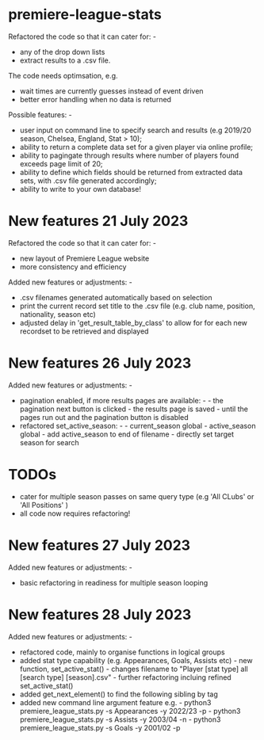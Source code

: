 # premiere-league-stats

Refactored the code so that it can cater for: - 
-   any of the drop down lists
-   extract results to a .csv file. 
 
The code needs optimsation, e.g. 
-   wait times are currently guesses instead of event driven 
-   better error handling when no data is returned

Possible features: -

-   user input on command line to specify search and results (e.g 2019/20 season, Chelsea, England, Stat > 10);
-   ability to return a complete data set for a given player via online profile;
-   ability to pagingate through results where number of players found exceeds page limit of 20;
-   ability to define which fields should be returned from extracted data sets, with .csv file generated accordingly;
-   ability to write to your own database!

# New features 21 July 2023

Refactored the code so that it can cater for: - 
-   new layout of Premiere League website
-   more consistency and efficiency

Added new features or adjustments: -
-   .csv filenames generated automatically based on selection
-   print the current record set title to the .csv file (e.g. club name, position, nationality, season etc)
-   adjusted delay in 'get_result_table_by_class' to allow for for each new recordset to be retrieved and displayed

# New features 26 July 2023

Added new features or adjustments: -
-   pagination enabled, if more results pages are available: -
        - the pagination next button is clicked
        - the results page is saved
        - until the pages run out and the pagination button is disabled
-   refactored set_active_season: - 
        - current_season global 
        - active_season global 
        - add active_season to end of filename
        - directly set target season for search
# TODOs
-   cater for multiple season passes on same query type (e.g 'All CLubs' or 'All Positions' )
-   all code now requires refactoring!

# New features 27 July 2023

Added new features or adjustments: -
-   basic refactoring in readiness for multiple season looping

# New features 28 July 2023

Added new features or adjustments: -
-   refactored code, mainly to organise functions in logical groups
-   added stat type capability (e.g. Appearances, Goals, Assists etc)
        - new function, set_active_stat()
        - changes filename to "Player [stat type] all [search type] [season].csv"
        - further refactoring incluing refined set_active_stat()
-   added get_next_element() to find the following sibling by tag
-   added new command line argument feature e.g.
        - python3 premiere_league_stats.py -s Appearances -y 2022/23 -p
        - python3 premiere_league_stats.py -s Assists -y 2003/04 -n
        - python3 premiere_league_stats.py -s Goals -y 2001/02 -p
